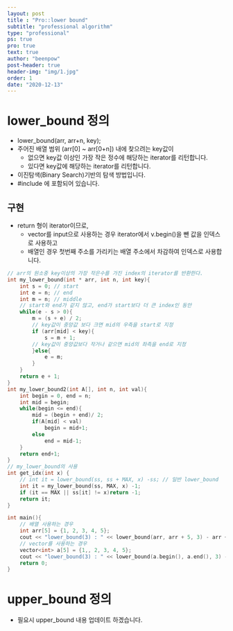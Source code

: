 ```yaml
---
layout: post
title : "Pro::lower bound"
subtitle: "professional algorithm"
type: "professional"
ps: true
pro: true                                       
text: true
author: "beenpow"
post-header: true
header-img: "img/1.jpg"
order: 1
date: "2020-12-13"
---
```


# lower_bound 정의

- lower_bound(arr, arr+n, key);
- 주어진 배열 범위 (arr[0] ~ arr[0+n]) 내에 찾으려는 key값이
    - 없으면 key값 이상인 가장 작은 정수에 해당하는 iterator를 리턴합니다.
    - 있다면 key값에 해당하는 iterator를 리턴합니다.
- 이진탐색(Binary Search)기반의 탐색 방법입니다.
- #include<algorithm> 에 포함되어 있습니다.

## 구현


- return 형이 iterator이므로,
    - vector를 input으로 사용하는 경우 iterator에서 v.begin()을 뺀 값을 인덱스로 사용하고
    - 배열인 경우 첫번째 주소를 가리키는 배열 주소에서 차감하여 인덱스로 사용합니다.

```cpp
// arr의 원소중 key이상의 가장 작은수를 가진 index의 iterator를 반환한다.
int my_lower_bound(int * arr, int n, int key){
    int s = 0; // start
    int e = n; // end
    int m = n; // middle
    // start와 end가 같지 않고, end가 start보다 더 큰 index인 동안
    while(e - s > 0){
        m = (s + e) / 2;
        // key값이 중앙값 보다 크면 mid의 우측을 start로 지정
        if (arr[mid] < key){
            s = m + 1;
        // key값이 중앙값보다 작거나 같으면 mid의 좌측을 end로 지정
        }else{
            e = m;
        }
    }
    return e + 1;
}
int my_lower_bound2(int A[], int n, int val){
    int begin = 0, end = n;
    int mid = begin;
    while(begin <= end){
        mid = (begin + end)/ 2;
        if(A[mid] < val)
            begin = mid+1;
        else
            end = mid-1;
    }
    return end+1;
}
// my_lower_bound의 사용
int get_idx(int x) {
    // int it = lower_bound(ss, ss + MAX, x) -ss; // 일반 lower_bound
    int it = my_lower_bound(ss, MAX, x) -1;
    if (it == MAX || ss[it] != x)return -1;
    return it;
}

int main(){
    // 배열 사용하는 경우
    int arr[5] = {1, 2, 3, 4, 5};
    cout << "lower_bound(3) : " << lower_bound(arr, arr + 5, 3) - arr + 1 << endl;
    // vector를 사용하는 경우
    vector<int> a[5] = {1,, 2, 3, 4, 5};
    cout << "lower_bound(3) : " << lower_bound(a.begin(), a.end(), 3) - a.begin() << endl;
    return 0;
}
```


# upper_bound 정의

- 필요시 upper_bound 내용 업데이트 하겠습니다.
